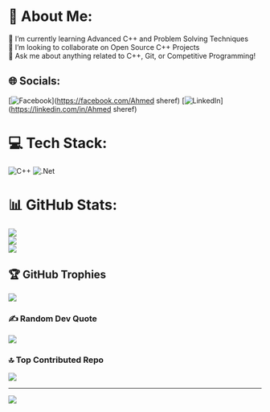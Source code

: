 # 💫 About Me:
🌱 I’m currently learning Advanced C++ and Problem Solving Techniques<br>👯 I’m looking to collaborate on Open Source C++ Projects<br>💬 Ask me about anything related to C++, Git, or Competitive Programming!


## 🌐 Socials:
[![Facebook](https://img.shields.io/badge/Facebook-%231877F2.svg?logo=Facebook&logoColor=white)](https://facebook.com/Ahmed sheref) [![LinkedIn](https://img.shields.io/badge/LinkedIn-%230077B5.svg?logo=linkedin&logoColor=white)](https://linkedin.com/in/Ahmed sheref) 

# 💻 Tech Stack:
![C++](https://img.shields.io/badge/c++-%2300599C.svg?style=plastic&logo=c%2B%2B&logoColor=white) ![.Net](https://img.shields.io/badge/.NET-5C2D91?style=plastic&logo=.net&logoColor=white)
# 📊 GitHub Stats:
![](https://github-readme-stats.vercel.app/api?username=Ahmed-Sheref&theme=dark&hide_border=false&include_all_commits=true&count_private=false)<br/>
![](https://github-readme-streak-stats.herokuapp.com/?user=Ahmed-Sheref&theme=dark&hide_border=false)<br/>
![](https://github-readme-stats.vercel.app/api/top-langs/?username=Ahmed-Sheref&theme=dark&hide_border=false&include_all_commits=true&count_private=false&layout=compact)

## 🏆 GitHub Trophies
![](https://github-profile-trophy.vercel.app/?username=Ahmed-Sheref&theme=radical&no-frame=true&no-bg=false&margin-w=4)

### ✍️ Random Dev Quote
![](https://quotes-github-readme.vercel.app/api?type=horizontal&theme=radical)

### 🔝 Top Contributed Repo
![](https://github-contributor-stats.vercel.app/api?username=Ahmed-Sheref&limit=5&theme=radical&combine_all_yearly_contributions=true)

---
[![](https://visitcount.itsvg.in/api?id=Ahmed-Sheref&icon=1&color=3)](https://visitcount.itsvg.in)

<!-- Proudly created with GPRM ( https://gprm.itsvg.in ) -->
